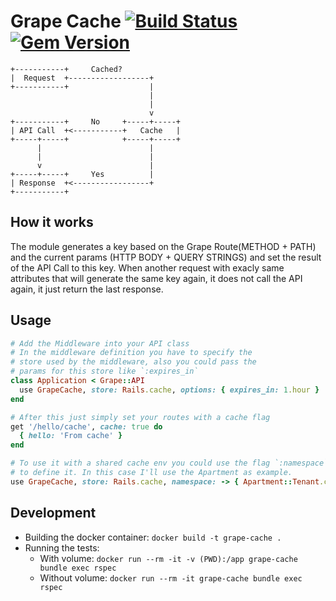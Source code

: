 # Grape Cache [![Build Status](https://travis-ci.org/gabrielcorado/grape_cache.svg?branch=develop)](https://travis-ci.org/gabrielcorado/grape_cache) [![Gem Version](https://badge.fury.io/rb/grape_cache.svg)](https://badge.fury.io/rb/grape_cache)
```
+-----------+     Cached?
|  Request  +------------------+
+-----------+                  |
                               |
                               |
                               v
+-----------+     No     +-----+-----+
| API Call  +<-----------+   Cache   |
+-----+-----+            +-----+-----+
      |                        |
      |                        |
      v                        |
+-----+-----+     Yes          |
| Response  +<-----------------+
+-----------+
```

## How it works
The module generates a key based on the Grape Route(METHOD + PATH) and the current params
(HTTP BODY + QUERY STRINGS) and set the result of the API Call to this key.
When another request with exacly same attributes that will generate the same key again,
it does not call the API again, it just return the last response.

## Usage
```ruby
# Add the Middleware into your API class
# In the middleware definition you have to specify the
# store used by the middleware, also you could pass the
# params for this store like `:expires_in`
class Application < Grape::API
  use GrapeCache, store: Rails.cache, options: { expires_in: 1.hour }
end

# After this just simply set your routes with a cache flag
get '/hello/cache', cache: true do
  { hello: 'From cache' }
end

# To use it with a shared cache env you could use the flag `:namespace`
# to define it. In this case I'll use the Apartment as example.
use GrapeCache, store: Rails.cache, namespace: -> { Apartment::Tenant.current }
```

## Development
* Building the docker container: `docker build -t grape-cache .`
* Running the tests:
  * With volume: `docker run --rm -it -v (PWD):/app grape-cache bundle exec rspec`
  * Without volume: `docker run --rm -it grape-cache bundle exec rspec`
